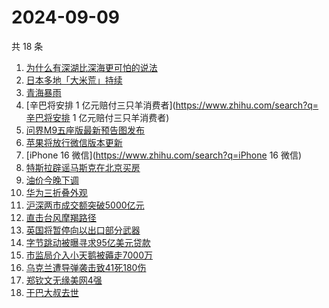 # 2024-09-09

共 18 条

<!-- BEGIN ZHIHUSEARCH -->
<!-- 最后更新时间 Mon Sep 09 2024 14:18:42 GMT+0800 (China Standard Time) -->
1. [为什么有深湖比深海更可怕的说法](https://www.zhihu.com/search?q=为什么有深湖比深海更可怕的说法)
1. [日本多地「大米荒」持续](https://www.zhihu.com/search?q=日本多地「大米荒」持续)
1. [青海暴雨](https://www.zhihu.com/search?q=青海暴雨)
1. [辛巴将安排 1 亿元赔付三只羊消费者](https://www.zhihu.com/search?q=辛巴将安排 1 亿元赔付三只羊消费者)
1. [问界M9五座版最新预告图发布](https://www.zhihu.com/search?q=问界M9五座版最新预告图发布)
1. [苹果将放行微信版本更新](https://www.zhihu.com/search?q=苹果将放行微信版本更新)
1. [iPhone 16 微信](https://www.zhihu.com/search?q=iPhone 16 微信)
1. [特斯拉辟谣马斯克在北京买房](https://www.zhihu.com/search?q=特斯拉辟谣马斯克在北京买房)
1. [油价今晚下调](https://www.zhihu.com/search?q=油价今晚下调)
1. [华为三折叠外观](https://www.zhihu.com/search?q=华为三折叠外观)
1. [沪深两市成交额突破5000亿元](https://www.zhihu.com/search?q=沪深两市成交额突破5000亿元)
1. [直击台风摩羯路径](https://www.zhihu.com/search?q=直击台风摩羯路径)
1. [英国将暂停向以出口部分武器](https://www.zhihu.com/search?q=英国将暂停向以出口部分武器)
1. [字节跳动被曝寻求95亿美元贷款](https://www.zhihu.com/search?q=字节跳动被曝寻求95亿美元贷款)
1. [市监局介入小天鹅被薅走7000万](https://www.zhihu.com/search?q=市监局介入小天鹅被薅走7000万)
1. [乌克兰遭导弹袭击致41死180伤](https://www.zhihu.com/search?q=乌克兰遭导弹袭击致41死180伤)
1. [郑钦文无缘美网4强](https://www.zhihu.com/search?q=郑钦文无缘美网4强)
1. [干巴大叔去世](https://www.zhihu.com/search?q=干巴大叔去世)
<!-- END ZHIHUSEARCH -->
